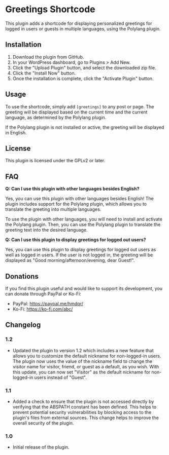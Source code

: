 # Greetings Shortcode

This plugin adds a shortcode for displaying personalized greetings for logged in users or guests in multiple languages, using the Polylang plugin. 

## Installation

1. Download the plugin from GitHub.
2. In your WordPress dashboard, go to Plugins > Add New.
3. Click the "Upload Plugin" button, and select the downloaded zip file.
4. Click the "Install Now" button.
5. Once the installation is complete, click the "Activate Plugin" button.

## Usage

To use the shortcode, simply add `[greetings]` to any post or page. 
The greeting will be displayed based on the current time and the current language, as determined by the Polylang plugin.

If the Polylang plugin is not installed or active, the greeting will be displayed in English.

## License

This plugin is licensed under the GPLv2 or later.

## FAQ

**Q: Can I use this plugin with other languages besides English?**

Yes, you can use this plugin with other languages besides English! The plugin includes support for the Polylang plugin, which allows you to translate the greeting into multiple languages.

To use the plugin with other languages, you will need to install and activate the Polylang plugin. 
Then, you can use the Polylang plugin to translate the greeting text into the desired language.

**Q: Can I use this plugin to display greetings for logged out users?**

Yes, you can use this plugin to display greetings for logged out users as well as logged in users. 
If the user is not logged in, the greeting will be displayed as "Good morning/afternoon/evening, dear Guest!".

## Donations

If you find this plugin useful and would like to support its development, you can donate through PayPal or Ko-Fi:

- PayPal: https://paypal.me/hmdqr/
- Ko-Fi: https://ko-fi.com/abc/

## Changelog

### 1.2

- Updated the plugin to version 1.2 which includes a new feature that allows you to customize the default nickname for non-logged-in users. The plugin now uses the value of the nickname field to change the visitor name for visitor, friend, or guest as a default, as you wish. With this update, you can now set "Visitor" as the default nickname for non-logged-in users instead of "Guest".

### 1.1
- Added a check to ensure that the plugin is not accessed directly by verifying that the ABSPATH constant has been defined. This helps to prevent potential security vulnerabilities by blocking access to the plugin's files from external sources. This change helps to improve the overall security of the plugin.

### 1.0
- Initial release of the plugin.
